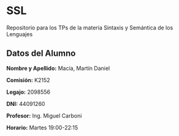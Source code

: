 # SSL
Repositorio para los TPs de la materia Sintaxis y Semántica de los Lenguajes
## Datos del Alumno
**Nombre y Apellido:** Macía, Martín Daniel

**Comisión:** K2152

**Legajo:** 2098556

**DNI:** 44091260

**Profesor:** Ing. Miguel Carboni

**Horario:** Martes 19:00-22:15
